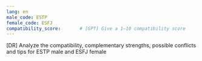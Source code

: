 ```yaml
---
lang: en
male_code: ESTP
female_code: ESFJ
compatibility_score:       # [GPT] Give a 1–10 compatibility score
---
```


[DR] Analyze the compatibility, complementary strengths, possible conflicts and tips for ESTP male and ESFJ female

